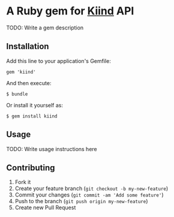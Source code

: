 # A Ruby gem for [Kiind](http://kiind.me) API

TODO: Write a gem description

## Installation

Add this line to your application's Gemfile:

    gem 'kiind'

And then execute:

    $ bundle

Or install it yourself as:

    $ gem install kiind

## Usage

TODO: Write usage instructions here

## Contributing

1. Fork it
2. Create your feature branch (`git checkout -b my-new-feature`)
3. Commit your changes (`git commit -am 'Add some feature'`)
4. Push to the branch (`git push origin my-new-feature`)
5. Create new Pull Request
